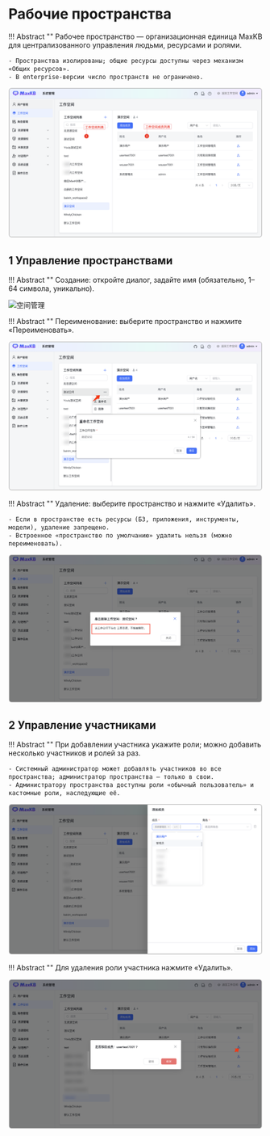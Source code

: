 # Рабочие пространства

!!! Abstract ""
    Рабочее пространство — организационная единица MaxKB для централизованного управления людьми, ресурсами и ролями.
    
    - Пространства изолированы; общие ресурсы доступны через механизм «Общих ресурсов».
    - В enterprise‑версии число пространств не ограничено.

![空间管理](../../img/system/workspace.png)


## 1 Управление пространствами

!!! Abstract ""
    Создание: откройте диалог, задайте имя (обязательно, 1–64 символа, уникально).

![空间管理](../../img/system/%20create_workspace.png)

!!! Abstract ""
    Переименование: выберите пространство и нажмите «Переименовать».

![空间管理](../../img/system/rename_workspace.png)

!!! Abstract ""
    Удаление: выберите пространство и нажмите «Удалить». 
    
    - Если в пространстве есть ресурсы (БЗ, приложения, инструменты, модели), удаление запрещено.
    - Встроенное «пространство по умолчанию» удалить нельзя (можно переименовать).

![空间管理](../../img/system/delete_workspace.png)



## 2 Управление участниками

!!! Abstract ""
    При добавлении участника укажите роли; можно добавить несколько участников и ролей за раз.
    
    - Системный администратор может добавлять участников во все пространства; администратор пространства — только в свои.
    - Администратору пространства доступны роли «обычный пользователь» и кастомные роли, наследующие её.

![空间管理](../../img/system/create_workspacenumber.png)


!!! Abstract ""
    Для удаления роли участника нажмите «Удалить».

![空间管理](../../img/system/delete_workspacenumber.png)

